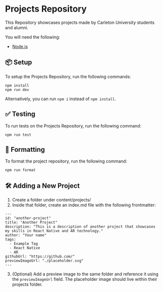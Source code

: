# Projects Repository

This Repository showcases projects made by Carleton University students and alumni.

You will need the following:

- [Node.js](https://nodejs.org/en)

## 📦 Setup

To setup the Projects Repository, run the following commands:

```
npm install
npm run dev
```

Alternatively, you can run `npm i` instead of `npm install`.

## ✅ Testing

To run tests on the Projects Repository, run the following command:

```
npm run test
```

## 🎨 Formatting

To format the project repository, run the following command:

```
npm run format
```

## 🛠️ Adding a New Project

1. Create a folder under content/projects/
2. Inside that folder, create an index.md file with the following frontmatter:

```
---
id: "another-project"
title: "Another Project"
description: "This is a description of another project that showcases my skills in React Native and AR technology."
author: "Your name"
tags:
  - Example Tag
  - React Native
  - AR
githubUrl: "https://github.com/"
previewImageUrl: "./placeholder.svg"
---
```

3. (Optional) Add a preview image to the same folder and reference it using the `previewImageUrl` field. The placeholder image should live within their projects folder.
